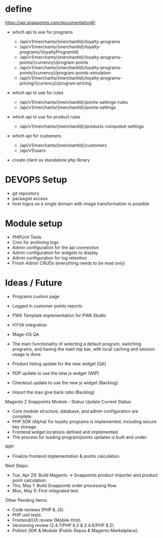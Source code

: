 # define
https://api.snappoints.com/documentation#/
- which api to use for programs
  - /api/v1/merchants/{merchantId}/loyalty-programs
  - /api/v1/merchants/{merchantId}/loyalty-programs/{loyaltyProgramId}
  - /api/v1/merchants/{merchantId}/loyalty-programs-points/{currency}/program-points
  - /api/v1/merchants/{merchantId}/loyalty-programs-points/{currency}/program-points-simulation
  - /api/v1/merchants/{merchantId}/loyalty-programs-pricing/{currency}/program-pricing
- which api to use for rules
  - /api/v1/merchants/{merchantId}/points-settings-rules
  - /api/v1/merchants/{merchantId}/points-settings
- which api to use for product rules
  - /api/v1/merchants/{merchantId}/products-computed-settings
- which api for customers
  - /api/v1/merchants/{merchantId}/customers
  - /api/v1/users
   
- create client as standalone php library

# DEVOPS Setup
- git repository
- packagist access
- host logos on a single domain with image transformation is possible

# Module setup
- PHPUnit Tests
- Cron for archiving logs
- Admin configuration for the api connection
- Admin configuration for widgets to display
- Admin configuration for log retention
- Finish Admin CRUDs (everything needs to be read only)

# Ideas / Future 
- Programs custom page
- Logged in customer points reports
- PWA Template implementation for PWA Studio
- HYVA integration
- Mage-OS QA



- The main functionality of selecting a default program, switching programs, and having the main top bar, with local caching and session usage is done
- Product listing update for the new widget (QA)
- PDP update to use the new js widget (WIP)
- Checkout update to use the new js widget (Backlog)
- Import the max give back ratio (Backlog)


Magento 2 Snappoints Module - Status Update
Current Status:
- Core module structure, database, and admin configuration are complete.
- PHP SDK (Alpha) for loyalty programs is implemented, including secure key storage.
- Frontend widget locations defined and implemented.
- The process for loading program/points updates is built and under.

WIP:
- Finalize frontend implementation & points calculation.

Next Steps:
- Tue, Apr 29: Build Magento -> Snappoints product importer and product point calculation.
- Thu, May 1: Build Snappoints order processing flow.
- Mon, May 5: First integrated test.

Other Pending Items:
- Code reviews (PHP & JS).
- PHP unit tests.
- Frontend/UX review (Mobile-first).
- Versioning review (2.4.7/PHP 8.3 & 2.4.6/PHP 8.2).
- Publish SDK & Module (Public Repos & Magento Marketplace).
